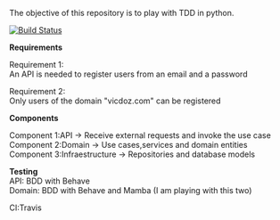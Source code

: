 The objective of this repository is to play with TDD in python.

[![Build Status](https://travis-ci.org/vicdoz/api-list-projects.svg?branch=master)](https://travis-ci.org/vicdoz/api-list-projects)

<b>Requirements</b><br>

Requirement 1:<br>
An API is needed to register users from an email and a password

Requirement 2:<br>
Only users of the domain "vicdoz.com" can be registered

<b>Components</b><br>

Component 1:API -> Receive external requests and invoke the use case<br>
Component 2:Domain -> Use cases,services and domain entities<br>
Component 3:Infraestructure -> Repositories and database models<br>


<b>Testing</b><br>
API: BDD with Behave<br>
Domain: BDD with Behave and Mamba (I am playing with this two)

CI:Travis<br>